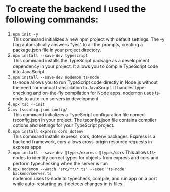 # To create the backend I used the following commands:

1. `npm init -y`   
    This command initializes a new npm project with default settings. The -y flag automatically answers "yes" to all the prompts, creating a package.json file in your project directory.
2. `npm install --save-dev typescript`   
    This command  installs the TypeScript package as a development dependency in your project. It allows you to compile TypeScript code into JavaScript.
3. `npm install --save-dev nodemon ts-node`   
    ts-node allows you to run TypeScript code directly in Node.js without the need for manual transpilation to JavaScript. It handles type-checking and on-the-fly compilation for Node apps. nodemon uses ts-node to auto-run servers in development
4. `npx tsc --init` 
5. `mv tsconfig.json config/`  
    This command initializes a TypeScript configuration file named tsconfig.json in your project. The tsconfig.json file contains compiler options and settings for your TypeScript project.
6. `npm install express cors dotenv`   
   This command installs express, cors, dotenv packages. Express is a backend framework, cors allows cross-origin resource requests in express apps
7. `npm install --save-dev @types/express @types/cors`
   This allows ts-nodes to identify correct types for objects from express and cors and perform typechecking when the server is run
8. `npx nodemon --watch 'src/**/*.ts' --exec 'ts-node' backend/server.ts`  
   nodemon uses ts-node to typecheck, compile, and run app on a port while auto-restarting as it detects changes in ts files.

